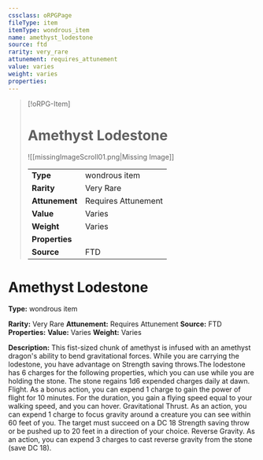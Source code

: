 ```yaml
---
cssclass: oRPGPage
fileType: item
itemType: wondrous_item
name: amethyst_lodestone
source: ftd
rarity: very_rare
attunement: requires_attunement
value: varies
weight: varies
properties:
---
```

> [!oRPG-Item]
> # Amethyst Lodestone
> ![[missingImageScroll01.png|Missing Image]]
>
> |  |   |
> |:--|---|
> |**Type** | wondrous item |
> |**Rarity** | Very Rare |
> | **Attunement** | Requires Attunement |
> | **Value** | Varies |
>  | **Weight**| Varies |
>  |**Properties** |  |
> | **Source** | FTD |

#  Amethyst Lodestone
**Type:** wondrous item

**Rarity:** Very Rare
**Attunement:** Requires Attunement
**Source:** FTD
**Properties:**
**Value:** Varies
**Weight:** Varies

**Description:** This fist-sized chunk of amethyst is infused with an amethyst dragon&#39;s ability to bend gravitational forces. While you are carrying the lodestone, you have advantage on Strength saving throws.The lodestone has 6 charges for the following properties, which you can use while you are holding the stone. The stone regains 1d6 expended charges daily at dawn. Flight. As a bonus action, you can expend 1 charge to gain the power of flight for 10 minutes. For the duration, you gain a flying speed equal to your walking speed, and you can hover. Gravitational Thrust. As an action, you can expend 1 charge to focus gravity around a creature you can see within 60 feet of you. The target must succeed on a DC 18 Strength saving throw or be pushed up to 20 feet in a direction of your choice. Reverse Gravity. As an action, you can expend 3 charges to cast reverse gravity from the stone (save DC 18).


